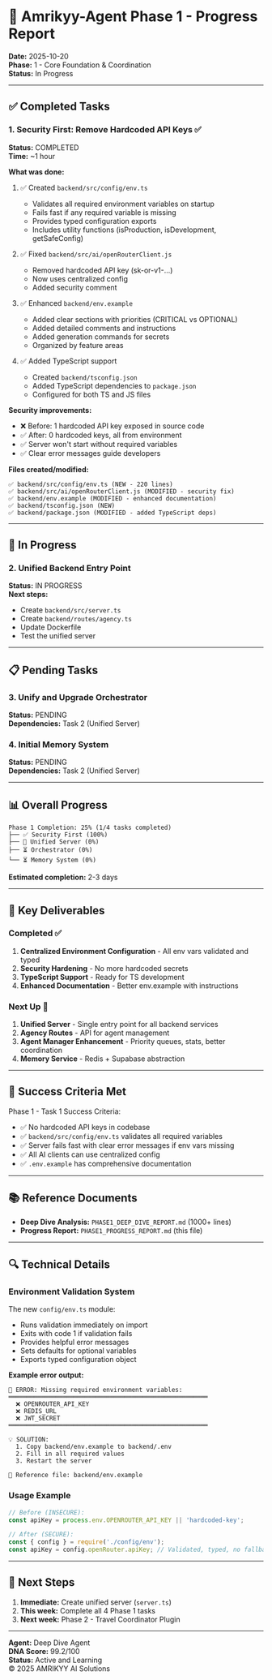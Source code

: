 # 🚀 Amrikyy-Agent Phase 1 - Progress Report

**Date:** 2025-10-20  
**Phase:** 1 - Core Foundation & Coordination  
**Status:** In Progress  

---

## ✅ Completed Tasks

### 1. Security First: Remove Hardcoded API Keys ✅

**Status:** COMPLETED  
**Time:** ~1 hour  

**What was done:**

1. ✅ Created `backend/src/config/env.ts`
   - Validates all required environment variables on startup
   - Fails fast if any required variable is missing
   - Provides typed configuration exports
   - Includes utility functions (isProduction, isDevelopment, getSafeConfig)

2. ✅ Fixed `backend/src/ai/openRouterClient.js`
   - Removed hardcoded API key (sk-or-v1-...)
   - Now uses centralized config
   - Added security comment

3. ✅ Enhanced `backend/env.example`
   - Added clear sections with priorities (CRITICAL vs OPTIONAL)
   - Added detailed comments and instructions
   - Added generation commands for secrets
   - Organized by feature areas

4. ✅ Added TypeScript support
   - Created `backend/tsconfig.json`
   - Added TypeScript dependencies to `package.json`
   - Configured for both TS and JS files

**Security improvements:**
- ❌ Before: 1 hardcoded API key exposed in source code
- ✅ After: 0 hardcoded keys, all from environment
- ✅ Server won't start without required variables
- ✅ Clear error messages guide developers

**Files created/modified:**
```
✅ backend/src/config/env.ts (NEW - 220 lines)
✅ backend/src/ai/openRouterClient.js (MODIFIED - security fix)
✅ backend/env.example (MODIFIED - enhanced documentation)
✅ backend/tsconfig.json (NEW)
✅ backend/package.json (MODIFIED - added TypeScript deps)
```

---

## 🚧 In Progress

### 2. Unified Backend Entry Point

**Status:** IN PROGRESS  
**Next steps:**
- Create `backend/src/server.ts`
- Create `backend/routes/agency.ts`
- Update Dockerfile
- Test the unified server

---

## 📋 Pending Tasks

### 3. Unify and Upgrade Orchestrator

**Status:** PENDING  
**Dependencies:** Task 2 (Unified Server)

### 4. Initial Memory System

**Status:** PENDING  
**Dependencies:** Task 2 (Unified Server)

---

## 📊 Overall Progress

```
Phase 1 Completion: 25% (1/4 tasks completed)
├── ✅ Security First (100%)
├── 🚧 Unified Server (0%)
├── ⏳ Orchestrator (0%)
└── ⏳ Memory System (0%)
```

**Estimated completion:** 2-3 days

---

## 📝 Key Deliverables

### Completed ✅
1. **Centralized Environment Configuration** - All env vars validated and typed
2. **Security Hardening** - No more hardcoded secrets
3. **TypeScript Support** - Ready for TS development
4. **Enhanced Documentation** - Better env.example with instructions

### Next Up 🚧
1. **Unified Server** - Single entry point for all backend services
2. **Agency Routes** - API for agent management
3. **Agent Manager Enhancement** - Priority queues, stats, better coordination
4. **Memory Service** - Redis + Supabase abstraction

---

## 🎯 Success Criteria Met

Phase 1 - Task 1 Success Criteria:
- ✅ No hardcoded API keys in codebase
- ✅ `backend/src/config/env.ts` validates all required variables
- ✅ Server fails fast with clear error messages if env vars missing
- ✅ All AI clients can use centralized config
- ✅ `.env.example` has comprehensive documentation

---

## 📚 Reference Documents

- **Deep Dive Analysis:** `PHASE1_DEEP_DIVE_REPORT.md` (1000+ lines)
- **Progress Report:** `PHASE1_PROGRESS_REPORT.md` (this file)

---

## 🔍 Technical Details

### Environment Validation System

The new `config/env.ts` module:
- Runs validation immediately on import
- Exits with code 1 if validation fails
- Provides helpful error messages
- Sets defaults for optional variables
- Exports typed configuration object

**Example error output:**
```
🚨 ERROR: Missing required environment variables:
═══════════════════════════════════════════════════════
  ❌ OPENROUTER_API_KEY
  ❌ REDIS_URL
  ❌ JWT_SECRET
═══════════════════════════════════════════════════════

💡 SOLUTION:
  1. Copy backend/env.example to backend/.env
  2. Fill in all required values
  3. Restart the server

📝 Reference file: backend/env.example
```

### Usage Example

```javascript
// Before (INSECURE):
const apiKey = process.env.OPENROUTER_API_KEY || 'hardcoded-key';

// After (SECURE):
const { config } = require('./config/env');
const apiKey = config.openRouter.apiKey; // Validated, typed, no fallback
```

---

## 🚀 Next Steps

1. **Immediate:** Create unified server (`server.ts`)
2. **This week:** Complete all 4 Phase 1 tasks
3. **Next week:** Phase 2 - Travel Coordinator Plugin

---

**Agent:** Deep Dive Agent  
**DNA Score:** 99.2/100  
**Status:** Active and Learning  
© 2025 AMRIKYY AI Solutions

